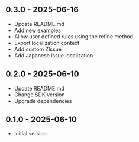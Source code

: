 ## 0.3.0 - 2025-06-16

- Update README.md
- Add new examples
- Allow user defined rules using the refine method
- Export localization context
- Add custom ZIssue
- Add Japanese issue localization

## 0.2.0 - 2025-06-10

- Update README.md
- Change SDK version
- Upgrade dependencies

## 0.1.0 - 2025-06-10

- Initial version
